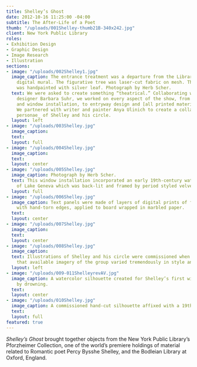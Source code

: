 ```yaml
---
title: Shelley’s Ghost
date: 2012-10-16 11:25:00 -04:00
subtitle: The After-Life of a Poet
thumb: "/uploads/001Shelley-thumb21B-340x242.jpg"
client: New York Public Library
roles:
- Exhibition Design
- Graphic Design
- Image Research
- Illustration
sections:
- image: "/uploads/002Shelley1.jpg"
  image_caption: The entrance treatment was a departure from the Library's typical
    digital mural. The figurative tree was laser-cut fabric on mesh. The show’s title
    was handpainted with silver leaf. Photograph by Herb Scher.
  text: We were asked to create something “theatrical.” Collaborating with exhibition
    designer Barbara Suhr, we worked on every aspect of the show, from drapery, furniture,
    and window installation, to entryway design and [all printed materials](http://thegraphicsoffice.com/portfolio/shelleys-ghost-print-and-digital/).
    We partnered with writer and painter Anya Ulinich to create a collaged _dramatis
    personae_ of Shelley and his circle.
  layout: left
- image: "/uploads/003Shelley.jpg"
  image_caption:
  text:
  layout: full
- image: "/uploads/004Shelley.jpg"
  image_caption:
  text:
  layout: center
- image: "/uploads/005Shelley.jpg"
  image_caption: Photograph by Herb Scher.
  text: This window installation incorporated an early 19th-century watercolor view
    of Lake Geneva which was back-lit and framed by period styled velvet drapery.
  layout: full
- image: "/uploads/006Shelley.jpg"
  image_caption: Text panels were made of layers of digital prints of foxed paper
    with hand-torn edges, applied to board wrapped in marbled paper.
  text:
  layout: center
- image: "/uploads/007Shelley.jpg"
  image_caption:
  text:
  layout: center
- image: "/uploads/008Shelley.jpg"
  image_caption:
  text: Illustrations of Shelley and his circle were commissioned when it became clear
    that available imagery of the group varied tremendously in style and quality.
  layout: left
- image: "/uploads/009-011ShelleyrevAV.jpg"
  image_caption: A watercolor silhouette created for Shelley’s first wife, a suicide
    by drowning.
  text:
  layout: center
- image: "/uploads/010Shelley.jpg"
  image_caption: A commissioned hand-cut silhouette affixed with a 19th-century clip.
  text:
  layout: full
featured: true
---
```


_Shelley’s Ghost_ brought together objects from the New York Public Library’s Pforzheimer Collection, one of the world’s premiere holdings of material related to Romantic poet Percy Bysshe Shelley, and the Bodleian Library at Oxford, England.
